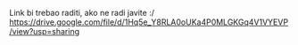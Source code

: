 Link bi trebao raditi, ako ne radi javite :/
https://drive.google.com/file/d/1Hq5e_Y8RLA0oUKa4P0MLGKGq4V1VYEVP/view?usp=sharing
